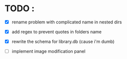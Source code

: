 # TODO :

- [x] rename problem with complicated name in nested dirs
- [x] add regex to prevent quotes in folders name

- [x] rewrite the schema for library.db (cause i'm dumb)
- [ ] implement image modification panel

